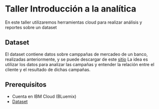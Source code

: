 # Taller Introducción a la analítica

En este taller utilizaremos herramientas cloud para realizar análisis y reportes sobre un dataset

## Dataset
El dataset contiene datos sobre camppañas de mercadeo de un banco, realizadas anteriormente, y se puede descargar de este [sitio](http://bml.io/VGoAkz)
La idea es utilizar los datos para analizar las campañas y entender la relación entre el cliente y el resultado de dichas campañas.

## Prerequisitos

* Cuenta en IBM Cloud (BLuemix)
* [Dataset](dataset/customer_analytics.csv)